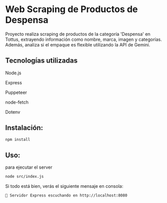 <h1>Web Scraping de Productos de Despensa</h1>
Proyecto realiza scraping de productos de la categoría 'Despensa' en Tottus, extrayendo información como nombre, marca, imagen y categorías. Además, analiza si el empaque es flexible utilizando la API de Gemini.

<h2>Tecnologías utilizadas</h2>

Node.js 

Express 

Puppeteer 

node-fetch 

Dotenv 

<h2>Instalación:</h2>

```sh
npm install
```

<h2>Uso:</h2>

para ejecutar el server 

```sh
node src/index.js
```

Si todo está bien, verás el siguiente mensaje en consola:

```sh
🚀 Servidor Express escuchando en http://localhost:8080
```



